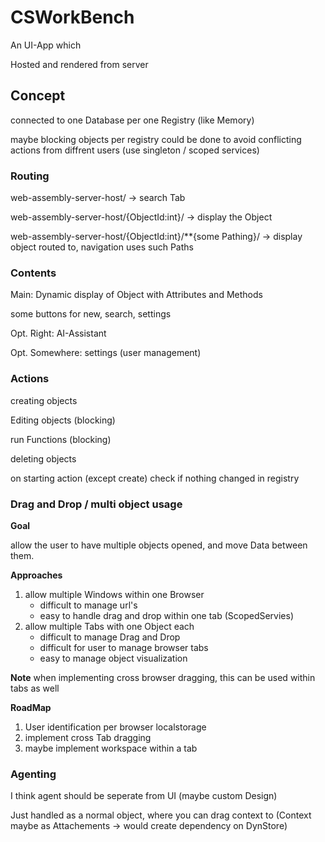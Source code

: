 # CSWorkBench

An UI-App which

Hosted and rendered from server

## Concept

connected to one Database per one Registry (like Memory)

maybe blocking objects per registry could be done to avoid conflicting actions from diffrent users (use singleton / scoped services)

### Routing

web-assembly-server-host/ -> search Tab

web-assembly-server-host/{ObjectId:int}/ -> display the Object

web-assembly-server-host/{ObjectId:int}/\*\*{some Pathing}/ -> display object routed to, navigation uses such Paths

### Contents

Main: Dynamic display of Object with Attributes and Methods

some buttons for new, search, settings

Opt. Right: AI-Assistant

Opt. Somewhere: settings (user management)

### Actions

creating objects

Editing objects (blocking)

run Functions (blocking)

deleting objects

on starting action (except create) check if nothing changed in registry

### Drag and Drop / multi object usage

**Goal** 

allow the user to have multiple objects opened, and move Data between them.

**Approaches**

1. allow multiple Windows within one Browser
   - difficult to manage url's
   - easy to handle drag and drop within one tab (ScopedServies)
2. allow multiple Tabs with one Object each
   - difficult to manage Drag and Drop
   - difficult for user to manage browser tabs
   - easy to manage object visualization

**Note**
when implementing cross browser dragging, this can be used within tabs as well

**RoadMap**

1. User identification per browser localstorage
2. implement cross Tab dragging
3. maybe implement workspace within a tab

### Agenting

I think agent should be seperate from UI (maybe custom Design)

Just handled as a normal object, where you can drag context to (Context maybe as Attachements -> would create dependency on DynStore)
